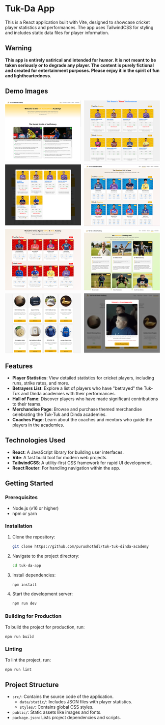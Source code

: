 # Tuk-Da App

This is a React application built with Vite, designed to showcase cricket player statistics and performances. The app uses TailwindCSS for styling and includes static data files for player information.

## Warning

**This app is entirely satirical and intended for humor. It is not meant to be taken seriously or to degrade any player. The content is purely fictional and created for entertainment purposes. Please enjoy it in the spirit of fun and lightheartedness.**

## Demo Images

<div style="display: grid; grid-template-columns: repeat(2, 1fr); gap: 10px;">
  <img src="demo/images/td_1.png" alt="Demo Image 1" style="width:100%;">
  <img src="demo/images/td_2.png" alt="Demo Image 2" style="width:100%;">
  <img src="demo/images/td_3.png" alt="Demo Image 3" style="width:100%;">
  <img src="demo/images/td_4.png" alt="Demo Image 4" style="width:100%;">
  <img src="demo/images/td_5.png" alt="Demo Image 5" style="width:100%;">
  <img src="demo/images/td_6.png" alt="Demo Image 6" style="width:100%;">
  <img src="demo/images/td_7.png" alt="Demo Image 7" style="width:100%;">
  <img src="demo/images/td_8.png" alt="Demo Image 8" style="width:100%;">
</div>

## Features

- **Player Statistics**: View detailed statistics for cricket players, including runs, strike rates, and more.
- **Betrayers List**: Explore a list of players who have "betrayed" the Tuk-Tuk and Dinda academies with their performances.
- **Hall of Fame**: Discover players who have made significant contributions to their teams.
- **Merchandise Page**: Browse and purchase themed merchandise celebrating the Tuk-Tuk and Dinda academies.
- **Coaches Page**: Learn about the coaches and mentors who guide the players in the academies.

## Technologies Used

- **React**: A JavaScript library for building user interfaces.
- **Vite**: A fast build tool for modern web projects.
- **TailwindCSS**: A utility-first CSS framework for rapid UI development.
- **React Router**: For handling navigation within the app.

## Getting Started

### Prerequisites

- Node.js (v16 or higher)
- npm or yarn

### Installation

1. Clone the repository:
   ```bash
   git clone https://github.com/purushothdl/tuk-tuk-dinda-academy
   ```
2. Navigate to the project directory:
   ```bash
   cd tuk-da-app
   ```
3. Install dependencies:
   ```bash
   npm install
   ```
4. Start the development server:
   ```bash
   npm run dev
   ```

### Building for Production

To build the project for production, run:
```bash
npm run build
```

### Linting

To lint the project, run:
```bash
npm run lint
```

## Project Structure

- `src/`: Contains the source code of the application.
  - `data/static/`: Includes JSON files with player statistics.
  - `styles/`: Contains global CSS styles.
- `public/`: Static assets like images and fonts.
- `package.json`: Lists project dependencies and scripts.

